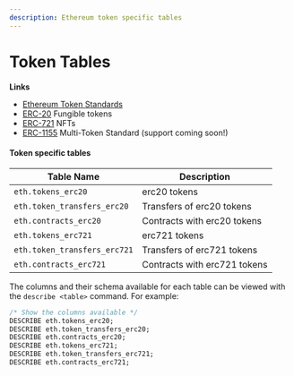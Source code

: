 ```yaml
---
description: Ethereum token specific tables
---
```


# Token Tables

**Links**

* [Ethereum Token Standards](https://ethereum.org/en/developers/docs/standards/tokens/)
* [ERC-20](https://ethereum.org/en/developers/docs/standards/tokens/erc-20/) Fungible tokens
* [ERC-721](https://ethereum.org/en/developers/docs/standards/tokens/erc-721/) NFTs
* [ERC-1155](https://ethereum.org/en/developers/docs/standards/tokens/erc-1155/) Multi-Token Standard (support coming soon!)

#### Token specific tables

| Table Name                   | Description                  |
| ---------------------------- | ---------------------------- |
| `eth.tokens_erc20`           | erc20 tokens                 |
| `eth.token_transfers_erc20`  | Transfers of erc20 tokens    |
| `eth.contracts_erc20`        | Contracts with erc20 tokens  |
| `eth.tokens_erc721`          | erc721 tokens                |
| `eth.token_transfers_erc721` | Transfers of erc721 tokens   |
| `eth.contracts_erc721`       | Contracts with erc721 tokens |

The columns and their schema available for each table can be viewed with the `describe <table>` command. For example:

```sql
/* Show the columns available */
DESCRIBE eth.tokens_erc20;
DESCRIBE eth.token_transfers_erc20;
DESCRIBE eth.contracts_erc20;
DESCRIBE eth.tokens_erc721;
DESCRIBE eth.token_transfers_erc721;
DESCRIBE eth.contracts_erc721;
```


